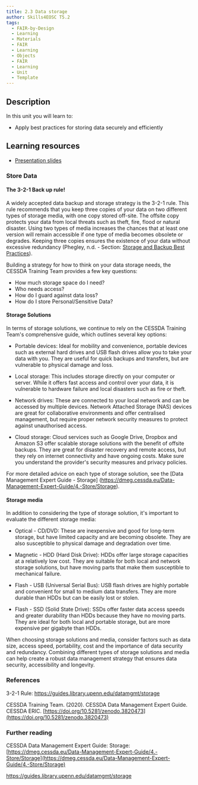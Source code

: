 ```yaml
---
title: 2.3 Data storage
author: Skills4EOSC T5.2
tags:
  - FAIR-by-Design
  - Learning
  - Materials
  - FAIR
  - Learning
  - Objects
  - FAIR
  - Learning
  - Unit
  - Template
---
```

## Description

In this unit you will learn to: 

- Apply best practices for storing data securely and efficiently 


## Learning resources

- [Presentation slides](https://docs.google.com/presentation/d/1a6RvMxeeIvIBxXNe9tUDFHQG8Tz5kbys/edit?usp=sharing&ouid=102604071504748959042&rtpof=true&sd=true)
### Store Data

#### The 3-2-1 Back up rule!

A widely accepted data backup and storage strategy is the 3-2-1 rule. This rule recommends that you keep three copies of your data on two different types of storage media, with one copy stored off-site. The offsite copy protects your data from local threats such as theft, fire, flood or natural disaster. Using two types of media increases the chances that at least one version will remain accessible if one type of media becomes obsolete or degrades. Keeping three copies ensures the existence of your data without excessive redundancy (Phegley, n.d. - Section: [Storage and Backup Best Practices](https://guides.library.upenn.edu/datamgmt/storage)).

Building a strategy for how to think on your data storage needs, the CESSDA Training Team provides a few key questions: 

- How much storage space do I need?
- Who needs access?
- How do I guard against data loss?
- How do I store Personal/Sensitive Data?

#### Storage Solutions

In terms of storage solutions, we continue to rely on the CESSDA Training Team's comprehensive guide, which outlines several key options:

- Portable devices: Ideal for mobility and convenience, portable devices such as external hard drives and USB flash drives allow you to take your data with you. They are useful for quick backups and transfers, but are vulnerable to physical damage and loss.
  
- Local storage: This includes storage directly on your computer or server. While it offers fast access and control over your data, it is vulnerable to hardware failure and local disasters such as fire or theft.
  
- Network drives: These are connected to your local network and can be accessed by multiple devices. Network Attached Storage (NAS) devices are great for collaborative environments and offer centralised management, but require proper network security measures to protect against unauthorised access.
  
- Cloud storage: Cloud services such as Google Drive, Dropbox and Amazon S3 offer scalable storage solutions with the benefit of offsite backups. They are great for disaster recovery and remote access, but they rely on internet connectivity and have ongoing costs. Make sure you understand the provider's security measures and privacy policies.

For more detailed advice on each type of storage solution, see the [Data Management Expert Guide - Storage] (https://dmeg.cessda.eu/Data-Management-Expert-Guide/4.-Store/Storage).

#### Storage media

In addition to considering the type of storage solution, it's important to evaluate the different storage media:

- Optical - CD/DVD: These are inexpensive and good for long-term storage, but have limited capacity and are becoming obsolete. They are also susceptible to physical damage and degradation over time.
  
- Magnetic - HDD (Hard Disk Drive): HDDs offer large storage capacities at a relatively low cost. They are suitable for both local and network storage solutions, but have moving parts that make them susceptible to mechanical failure.
  
- Flash - USB (Universal Serial Bus): USB flash drives are highly portable and convenient for small to medium data transfers. They are more durable than HDDs but can be easily lost or stolen.
  
- Flash - SSD (Solid State Drive): SSDs offer faster data access speeds and greater durability than HDDs because they have no moving parts. They are ideal for both local and portable storage, but are more expensive per gigabyte than HDDs.

When choosing storage solutions and media, consider factors such as data size, access speed, portability, cost and the importance of data security and redundancy. Combining different types of storage solutions and media can help create a robust data management strategy that ensures data security, accessibility and longevity.



### References

3-2-1 Rule: https://guides.library.upenn.edu/datamgmt/storage

CESSDA Training Team. (2020). CESSDA Data Management Expert Guide. CESSDA ERIC. [https://doi.org/10.5281/zenodo.3820473](https://doi.org/10.5281/zenodo.3820473)

### Further reading

CESSDA Data Management Expert Guide: Storage: [https://dmeg.cessda.eu/Data-Management-Expert-Guide/4.-Store/Storage](https://dmeg.cessda.eu/Data-Management-Expert-Guide/4.-Store/Storage)

https://guides.library.upenn.edu/datamgmt/storage

